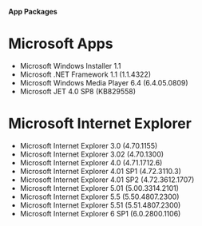 **App Packages**

# **Microsoft Apps**

- Microsoft Windows Installer 1.1
- Microsoft .NET Framework 1.1 (1.1.4322)
- Microsoft Windows Media Player 6.4 (6.4.05.0809)
- Microsoft JET 4.0 SP8 (KB829558)

# **Microsoft Internet Explorer**

- Microsoft Internet Explorer 3.0 (4.70.1155)
- Microsoft Internet Explorer 3.02 (4.70.1300)
- Microsoft Internet Explorer 4.0 (4.71.1712.6)
- Microsoft Internet Explorer 4.01 SP1 (4.72.3110.3)
- Microsoft Internet Explorer 4.01 SP2 (4.72.3612.1707)
- Microsoft Internet Explorer 5.01 (5.00.3314.2101)
- Microsoft Internet Explorer 5.5 (5.50.4807.2300)
- Microsoft Internet Explorer 5.51 (5.51.4807.2300)
- Microsoft Internet Explorer 6 SP1 (6.0.2800.1106)